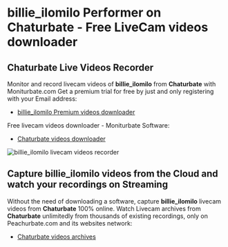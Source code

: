 # billie_ilomilo Performer on Chaturbate - Free LiveCam videos downloader

## Chaturbate Live Videos Recorder

Monitor and record livecam videos of **billie_ilomilo** from **Chaturbate** with Moniturbate.com
Get a premium trial for free by just and only registering with your Email address:
* [billie_ilomilo Premium videos downloader](https://moniturbate.com/request-demo-licence-key.html)

Free livecam videos downloader - Moniturbate Software:
* [Chaturbate videos downloader](https://moniturbate.com/moniturbate-download-software.html)

![billie_ilomilo livecam videos recorder](https://peachurnet.com/templates/moniturbate-software.png)


## Capture billie_ilomilo videos from the Cloud and watch your recordings on Streaming

Without the need of downloading a software, capture **billie_ilomilo** livecam videos from **Chaturbate** 100% online.
Watch Livecam archives from **Chaturbate** unlimitedly from thousands of existing recordings, only on Peachurbate.com and its websites network:
* [Chaturbate videos archives](https://peachurnet.com/)